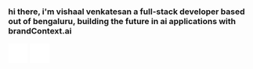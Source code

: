 ### hi there, i'm vishaal venkatesan a full-stack developer based out of bengaluru, building the future in ai applications with brandContext.ai

[<img src='link.svg' alt='linkedin' height='40'>](https://www.linkedin.com/in/https://www.linkedin.com/in/vishaalvenkatesan/) 
[<img src='web.svg' alt='website' height='40'>](https://vishaal-venkatesan-portfolio.vercel.app/)


